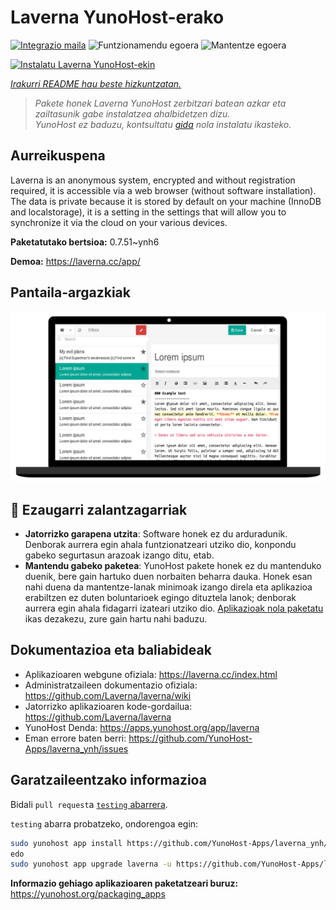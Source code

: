 <!--
Ohart ongi: README hau automatikoki sortu da <https://github.com/YunoHost/apps/tree/master/tools/readme_generator>ri esker
EZ editatu eskuz.
-->

# Laverna YunoHost-erako

[![Integrazio maila](https://dash.yunohost.org/integration/laverna.svg)](https://dash.yunohost.org/appci/app/laverna) ![Funtzionamendu egoera](https://ci-apps.yunohost.org/ci/badges/laverna.status.svg) ![Mantentze egoera](https://ci-apps.yunohost.org/ci/badges/laverna.maintain.svg)

[![Instalatu Laverna YunoHost-ekin](https://install-app.yunohost.org/install-with-yunohost.svg)](https://install-app.yunohost.org/?app=laverna)

*[Irakurri README hau beste hizkuntzatan.](./ALL_README.md)*

> *Pakete honek Laverna YunoHost zerbitzari batean azkar eta zailtasunik gabe instalatzea ahalbidetzen dizu.*  
> *YunoHost ez baduzu, kontsultatu [gida](https://yunohost.org/install) nola instalatu ikasteko.*

## Aurreikuspena

Laverna is an anonymous system, encrypted and without registration required, it is accessible via a web browser (without software installation).
The data is private because it is stored by default on your machine (InnoDB and localstorage), it is a setting in the settings that will allow you to synchronize it via the cloud on your various devices.


**Paketatutako bertsioa:** 0.7.51~ynh6

**Demoa:** <https://laverna.cc/app/>

## Pantaila-argazkiak

![Laverna(r)en pantaila-argazkia](./doc/screenshots/laverna.png)

## :red_circle: Ezaugarri zalantzagarriak

- **Jatorrizko garapena utzita**: Software honek ez du arduradunik. Denborak aurrera egin ahala funtzionatzeari utziko dio, konpondu gabeko segurtasun arazoak izango ditu, etab.
- **Mantendu gabeko paketea**: YunoHost pakete honek ez du mantenduko duenik, bere gain hartuko duen norbaiten beharra dauka. Honek esan nahi duena da mantentze-lanak minimoak izango direla eta aplikazioa erabiltzen ez duten boluntarioek egingo dituztela lanok; denborak aurrera egin ahala fidagarri izateari utziko dio. [Aplikazioak nola paketatu](https://yunohost.org/packaging_apps_intro) ikas dezakezu, zure gain hartu nahi baduzu.

## Dokumentazioa eta baliabideak

- Aplikazioaren webgune ofiziala: <https://laverna.cc/index.html>
- Administratzaileen dokumentazio ofiziala: <https://github.com/Laverna/laverna/wiki>
- Jatorrizko aplikazioaren kode-gordailua: <https://github.com/Laverna/laverna>
- YunoHost Denda: <https://apps.yunohost.org/app/laverna>
- Eman errore baten berri: <https://github.com/YunoHost-Apps/laverna_ynh/issues>

## Garatzaileentzako informazioa

Bidali `pull request`a [`testing` abarrera](https://github.com/YunoHost-Apps/laverna_ynh/tree/testing).

`testing` abarra probatzeko, ondorengoa egin:

```bash
sudo yunohost app install https://github.com/YunoHost-Apps/laverna_ynh/tree/testing --debug
edo
sudo yunohost app upgrade laverna -u https://github.com/YunoHost-Apps/laverna_ynh/tree/testing --debug
```

**Informazio gehiago aplikazioaren paketatzeari buruz:** <https://yunohost.org/packaging_apps>
